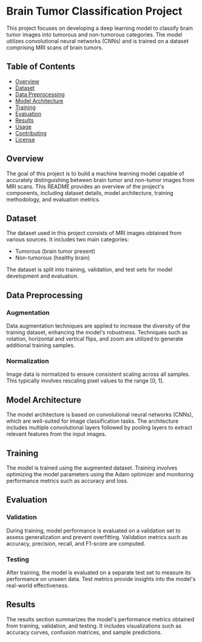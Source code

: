 # Brain Tumor Classification Project

This project focuses on developing a deep learning model to classify brain tumor images into tumorous and non-tumorous categories. The model utilizes convolutional neural networks (CNNs) and is trained on a dataset comprising MRI scans of brain tumors.

## Table of Contents

- [Overview](#overview)
- [Dataset](#dataset)
- [Data Preprocessing](#data-preprocessing)
- [Model Architecture](#model-architecture)
- [Training](#training)
- [Evaluation](#evaluation)
- [Results](#results)
- [Usage](#usage)
- [Contributing](#contributing)
- [License](#license)

## Overview

The goal of this project is to build a machine learning model capable of accurately distinguishing between brain tumor and non-tumor images from MRI scans. This README provides an overview of the project's components, including dataset details, model architecture, training methodology, and evaluation metrics.

## Dataset

The dataset used in this project consists of MRI images obtained from various sources. It includes two main categories:
- Tumorous (brain tumor present)
- Non-tumorous (healthy brain)

The dataset is split into training, validation, and test sets for model development and evaluation.

## Data Preprocessing

### Augmentation

Data augmentation techniques are applied to increase the diversity of the training dataset, enhancing the model's robustness. Techniques such as rotation, horizontal and vertical flips, and zoom are utilized to generate additional training samples.

### Normalization

Image data is normalized to ensure consistent scaling across all samples. This typically involves rescaling pixel values to the range [0, 1].

## Model Architecture

The model architecture is based on convolutional neural networks (CNNs), which are well-suited for image classification tasks. The architecture includes multiple convolutional layers followed by pooling layers to extract relevant features from the input images.

## Training

The model is trained using the augmented dataset. Training involves optimizing the model parameters using the Adam optimizer and monitoring performance metrics such as accuracy and loss.

## Evaluation

### Validation

During training, model performance is evaluated on a validation set to assess generalization and prevent overfitting. Validation metrics such as accuracy, precision, recall, and F1-score are computed.

### Testing

After training, the model is evaluated on a separate test set to measure its performance on unseen data. Test metrics provide insights into the model's real-world effectiveness.

## Results

The results section summarizes the model's performance metrics obtained from training, validation, and testing. It includes visualizations such as accuracy curves, confusion matrices, and sample predictions.



